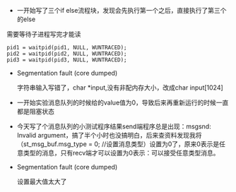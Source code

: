 - 一开始写了三个if else流程块，发现会先执行第一个之后，直接执行了第三个的else

需要等待子进程写完才能读

```
pid1 = waitpid(pid1, NULL, WUNTRACED);
pid2 = waitpid(pid2, NULL, WUNTRACED);
pid3 = waitpid(pid3, NULL, WUNTRACED);
```

- Segmentation fault (core dumped)

  字符串输入写错了，char *input,没有非配内存大小，改成char input[1024]

- 一开始实验消息队列的时候给的value值为0，导致后来再重新运行的时候一直都是阻塞状态

- 今天写了个消息队列的小测试程序结果send端程序总是出现：msgsnd: Invalid argument，搞了半个小时也没搞明白，后来查资料发现我将（st_msg_buf.msg_type = 0;  //设置消息类型）设置为0了，原来0表示是任意类型的消息，只有recv端才可以设置为0表示：可以接受任意类型消息。 

- Segmentation fault (core dumped)

  设置最大值太大了
